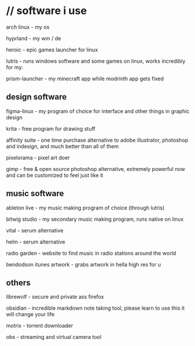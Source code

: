 # // software i use
 arch linux - my os

 hyprland - my wm / de

 heroic - epic games launcher for linux

 lutris - runs windows software and some games on linux, works incredibly for my:

 prism-launcher - my minecraft app while modrinth app gets fixed


## design software
 figma-linux - my program of choice for interface and other things in graphic design

 krita - free program for drawing stuff

 affinity suite - one time purchase alternative to adobe illustrator, photoshop and indesign, and much better than all of them

 pixelorama - pixel art doer

 gimp - free & open source photoshop alternative, extremely powerful now and can be customized to feel just like it

## music software
 ableton live - my music making program of choice (through lutris)

 bitwig studio - my secondary music making program, runs native on linux

 vital - serum alternative

 helm - serum alternative

 radio garden - website to find music in radio stations around the world

 bendodson itunes artwork - grabs artwork in hella high res for u


## others
 librewolf - secure and private ass firefox

 obsidian - incredible markdown note taking tool, please learn to use this it will change your life

 motrix - torrent downloader

 obs - streaming and virtual camera tool